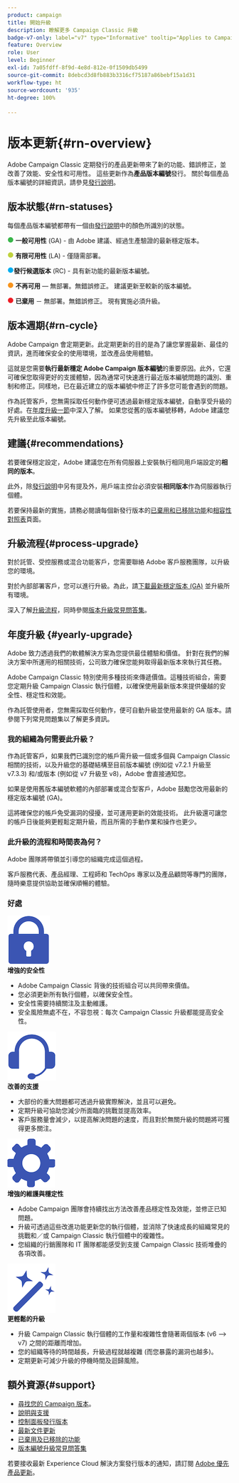 ```yaml
---
product: campaign
title: 開始升級
description: 瞭解更多 Campaign Classic 升級
badge-v7-only: label="v7" type="Informative" tooltip="Applies to Campaign Classic v7 only"
feature: Overview
role: User
level: Beginner
exl-id: 7a05fdff-8f9d-4e8d-812e-0f1509db5499
source-git-commit: 8debcd3d8fb883b3316cf75187a86bebf15a1d31
workflow-type: ht
source-wordcount: '935'
ht-degree: 100%

---
```


# 版本更新{#rn-overview}



Adobe Campaign Classic 定期發行的產品更新帶來了新的功能、錯誤修正，並改善了效能、安全性和可用性。 這些更新作為&#x200B;**產品版本編號**&#x200B;發行。 關於每個產品版本編號的詳細資訊，請參見[發行說明](latest-release.md)。

## 版本狀態{#rn-statuses}

每個產品版本編號都帶有一個由[發行說明](latest-release.md)中的顏色所識別的狀態。

![](assets/do-not-localize/green3.png) **一般可用性** (GA) - 由 Adobe 建議、經過生產驗證的最新穩定版本。

![](assets/do-not-localize/limited3.png) **有限可用性** (LA) - 僅隨需部署。

![](assets/do-not-localize/blue3.png)**發行候選版本** (RC) - 具有新功能的最新版本編號。

![](assets/do-not-localize/orange3.png) **不再可用** — 無部署。無錯誤修正。 建議更新至較新的版本編號。

![](assets/do-not-localize/red3.png) **已棄用** － 無部署。無錯誤修正。 現有實施必須升級。

## 版本週期{#rn-cycle}

Adobe Campaign 會定期更新。此定期更新的目的是為了讓您掌握最新、最佳的資訊，進而確保安全的使用環境，並改產品使用體驗。

這就是您需要&#x200B;**執行最新穩定 Adobe Campaign 版本編號**&#x200B;的重要原因。此外，它還可確保您取得更好的支援體驗，因為通常可快速進行最近版本編號問題的識別、重制和修正。同樣地，已在最近建立的版本編號中修正了許多您可能會遇到的問題。

作為託管客戶，您無需採取任何動作便可透過最新穩定版本編號，自動享受升級的好處。在[年度升級一節](#yearly-upgrade)中深入了解。 如果您從舊的版本編號移轉，Adobe 建議您先升級至此版本編號。

## 建議{#recommendations}

若要確保穩定設定，Adobe 建議您在所有伺服器上安裝執行相同用戶端設定的&#x200B;**相同的版本**。

此外，除[發行說明](latest-release.md)中另有提及外，用戶端主控台必須安裝&#x200B;**相同版本**&#x200B;作為伺服器執行個體。

若要保持最新的實施，請務必閱讀每個新發行版本的[已棄用和已移除功能](../../rn/using/deprecated-features.md)和[相容性對照表](../../rn/using/compatibility-matrix.md)頁面。

## 升級流程{#process-upgrade}

對於託管、受控服務或混合功能客戶，您需要聯絡 Adobe 客戶服務團隊，以升級您的環境。

對於內部部署客戶，您可以進行升級。為此，請[下載最新穩定版本 (GA)](https://experience.adobe.com/#/downloads/content/software-distribution/en/campaign.html) 並升級所有環境。

深入了解[升級流程](../../production/using/build-upgrade.md)，同時參閱[版本升級常見問答集](../../platform/using/faq-build-upgrade.md)。

## 年度升級 {#yearly-upgrade}

Adobe 致力透過我們的軟體解決方案為您提供最佳體驗和價值。 針對在我們的解決方案中所運用的相關技術，公司致力確保您能夠取得最新版本來執行其任務。

Adobe Campaign Classic 特別使用多種技術來傳遞價值。這種技術組合，需要您定期升級 Campaign Classic 執行個體，以確保使用最新版本來提供優越的安全性、穩定性和效能。

作為託管使用者，您無需採取任何動作，便可自動升級並使用最新的 GA 版本。請參閱下列常見問題集以了解更多資訊。

### 我的組織為何需要此升級？

作為託管客戶，如果我們已識別您的帳戶需升級一個或多個與 Campaign Classic 相關的技術，以及升級您的基礎結構至目前版本編號 (例如從 v7.2.1 升級至 v7.3.3) 和/或版本 (例如從 v7 升級至 v8)，Adobe 會直接通知您。

如果是使用舊版本編號軟體的內部部署或混合型客戶，Adobe 鼓勵您改用最新的穩定版本編號 (GA)。

這將確保您的帳戶免受漏洞的侵擾，並可運用更新的效能技術。 此升級還可讓您的帳戶日後能夠更輕鬆定期升級，而且所需的手動作業和操作也更少。

### 此升級的流程和時間表為何？

Adobe 團隊將帶領並引導您的組織完成這個過程。

客戶服務代表、產品經理、工程師和 TechOps 專家以及產品顧問等專門的團隊，隨時樂意提供協助並確保順暢的體驗。

### 好處

<tr>
  <td>
      <img alt="安全性" src="assets/do-not-localize/security.png"/>
    <div>
    <strong>增強的安全性</strong>
    </div>
    <ul>
    <li>Adobe Campaign Classic 背後的技術組合可以共同帶來價值。</li>
    <li>您必須更新所有執行個體，以確保安全性。</li>
    <li>安全性需要持續關注及主動維護。</li>
    <li>安全風險無處不在，不容忽視：每次 Campaign Classic 升級都能提高安全性。</li>
    </ul>
  </td>

<td>
      <img alt="支援" src="assets/do-not-localize/support.png" />
    <div>
    <strong>改善的支援</strong>
    </div>
    <ul>
    <li>大部份的重大問題都可透過升級實際解決，並且可以避免。</li>
    <li>定期升級可協助您減少所面臨的挑戰並提高效率。</li>
    <li>客戶服務量會減少，以提高解決問題的速度，而且對於無關升級的問題將可獲得更多關注。</li>
    </ul>
  </td>
</tr>

<tr>
  <td>
      <img alt="維護" src="assets/do-not-localize/maintenance.png"/>
    <div>
    <strong>增強的維護與穩定性</strong>
    </div>
    <ul>
    <li>Adobe Campaign 團隊會持續找出方法改善產品穩定性及效能，並修正已知問題。</li>
    <li>升級可透過這些改進功能更新您的執行個體，並消除了快速成長的組織常見的挑戰和／或 Campaign Classic 執行個體中的複雜性。</li>
    <li>您組織的行銷團隊和 IT 團隊都能感受到支援 Campaign Classic 技術堆疊的各項改善。</li>
    </ul>
  </td>

<td>
      <img alt="建置升級" src="assets/do-not-localize/upgrades.png" />
    <div>
    <strong>更輕鬆的升級</strong>
    </a>
    </div>
    <ul>
    <li>升級 Campaign Classic 執行個體的工作量和複雜性會隨著兩個版本 (v6 --&gt; v7) 之間的距離而增加。</li>
    <li>您的組織等待的時間越長，升級過程就越複雜 (而您暴露的漏洞也越多)。</li>
    <li>定期更新可減少升級的停機時間及迴歸風險。</li>
    </ul>
  </td>
</tr>
</table>

## 額外資源{#support}

* [尋找您的 Campaign 版本](../../platform/using/launching-adobe-campaign.md#getting-your-campaign-version)。
* [說明與支援](../../support.md)
* [控制面板發行版本](https://experienceleague.adobe.com/docs/control-panel/using/release-notes.html?lang=zh-Hant)
* [最新文件更新](../../rn/using/documentation-updates.md)
* [已棄用及已移除的功能](../../rn/using/deprecated-features.md)
* [版本編號升級常見問答集](../../platform/using/faq-build-upgrade.md)

若要接收最新 Experience Cloud 解決方案發行版本的通知，請訂閱 [Adobe 優先產品更新](https://www.adobe.com/tw/subscription/priority-product-update.html)。
